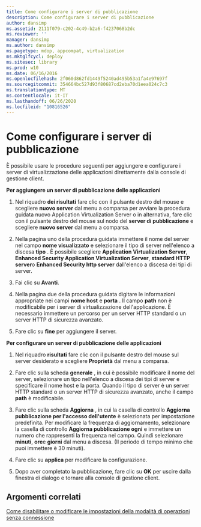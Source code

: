 ```yaml
---
title: Come configurare i server di pubblicazione
description: Come configurare i server di pubblicazione
author: dansimp
ms.assetid: 2111f079-c202-4c49-b2a6-f4237068b2dc
ms.reviewer: ''
manager: dansimp
ms.author: dansimp
ms.pagetype: mdop, appcompat, virtualization
ms.mktglfcycl: deploy
ms.sitesec: library
ms.prod: w10
ms.date: 06/16/2016
ms.openlocfilehash: 2f060d862fd1449f5240ad495b53a1fa4e97697f
ms.sourcegitcommit: 354664bc527d93f80687cd2eba70d1eea024c7c3
ms.translationtype: MT
ms.contentlocale: it-IT
ms.lasthandoff: 06/26/2020
ms.locfileid: "10816526"
---
```

# Come configurare i server di pubblicazione


È possibile usare le procedure seguenti per aggiungere e configurare i server di virtualizzazione delle applicazioni direttamente dalla console di gestione client.

**Per aggiungere un server di pubblicazione delle applicazioni**

1.  Nel riquadro **dei risultati** fare clic con il pulsante destro del mouse e scegliere **nuovo server** dal menu a comparsa per avviare la procedura guidata nuovo Application Virtualization Server o in alternativa, fare clic con il pulsante destro del mouse sul nodo del **server di pubblicazione** e scegliere **nuovo server** dal menu a comparsa.

2.  Nella pagina uno della procedura guidata immettere il nome del server nel campo **nome visualizzato** e selezionare il tipo di server nell'elenco a discesa **tipo** . È possibile scegliere **Application Virtualization Server**, **Enhanced Security Application Virtualization Server**, **standard HTTP server**o **Enhanced Security http server** dall'elenco a discesa dei tipi di server.

3.  Fai clic su **Avanti**.

4.  Nella pagina due della procedura guidata digitare le informazioni appropriate nei campi **nome host** e **porta** . Il campo **path** non è modificabile per i server di virtualizzazione dell'applicazione. È necessario immettere un percorso per un server HTTP standard o un server HTTP di sicurezza avanzato.

5.  Fare clic su **fine** per aggiungere il server.

**Per configurare un server di pubblicazione delle applicazioni**

1.  Nel riquadro **risultati** fare clic con il pulsante destro del mouse sul server desiderato e scegliere **Proprietà** dal menu a comparsa.

2.  Fare clic sulla scheda **generale** , in cui è possibile modificare il nome del server, selezionare un tipo nell'elenco a discesa dei tipi di server e specificare il nome host e la porta. Quando il tipo di server è un server HTTP standard o un server HTTP di sicurezza avanzato, anche il campo **path** è modificabile.

3.  Fare clic sulla scheda **Aggiorna** , in cui la casella di controllo **Aggiorna pubblicazione per l'accesso dell'utente** è selezionata per impostazione predefinita. Per modificare la frequenza di aggiornamento, selezionare la casella di controllo **Aggiorna pubblicazione ogni** e immettere un numero che rappresenti la frequenza nel campo. Quindi selezionare **minuti**, **ore**e **giorni** dal menu a discesa. (Il periodo di tempo minimo che puoi immettere è 30 minuti).

4.  Fare clic su **applica** per modificare la configurazione.

5.  Dopo aver completato la pubblicazione, fare clic su **OK** per uscire dalla finestra di dialogo e tornare alla console di gestione client.

## Argomenti correlati


[Come disabilitare o modificare le impostazioni della modalità di operazioni senza connessione](how-to-disable-or-modify-disconnected-operation-mode-settings.md)

 

 





